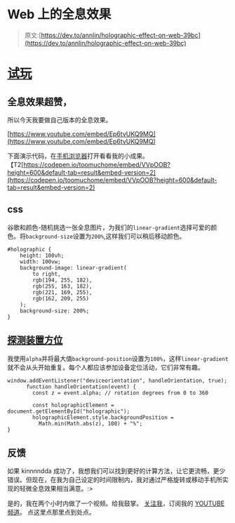 # Web 上的全息效果

> 原文:[https://dev.to/annlin/holographic-effect-on-web-39bc](https://dev.to/annlin/holographic-effect-on-web-39bc)

# [试玩](https://linxea.github.io/holographic-effect/)

## 全息效果超赞，

所以今天我要做自己版本的全息效果。

[https://www.youtube.com/embed/Ep6tvUKQ9MQ](https://www.youtube.com/embed/Ep6tvUKQ9MQ)

下面演示代码，在[手机浏览器](https://linxea.github.io/holographic-effect/)打开看看我的小成果。【T2[https://codepen.io/toomuchome/embed/VVpOOB?height=600&default-tab=result&embed-version=2](https://codepen.io/toomuchome/embed/VVpOOB?height=600&default-tab=result&embed-version=2)

## css

谷歌和颜色-随机挑选一张全息图片，为我们的`linear-gradient`选择可爱的颜色。将`background-size`设置为`200%`,这样我们可以稍后移动颜色。

```
#holographic {
    height: 100vh;
    width: 100vw;
    background-image: linear-gradient(
        to right,
        rgb(194, 255, 182),
        rgb(255, 163, 182),
        rgb(221, 169, 255),
        rgb(162, 209, 255)
    );
    background-size: 200%;
} 
```

## [探测装置方位](https://developer.mozilla.org/en-US/docs/Web/API/Detecting_device_orientation)

我使用`alpha`并将最大值`background-position`设置为`100%`，这样`linear-gradient`就不会从头开始重复。每个人都应该参加设备定位活动，它们非常有趣。

```
window.addEventListener("deviceorientation", handleOrientation, true);
      function handleOrientation(event) {
        const z = event.alpha; // rotation degrees from 0 to 360

        const holographicElement = document.getElementById("holographic");
        holographicElement.style.backgroundPosition =
          Math.min(Math.abs(z), 100) + "%";
} 
```

## 反馈

如果 kinnnndda 成功了，我想我们可以找到更好的计算方法，让它更流畅，更少错误。但现在，在我为自己设定的时间限制内，我对通过严格旋转或移动手机所实现的轻微全息效果相当满意。:>

是的，我在两个小时内做了一个视频。给我鼓掌。
[关注我](https://twitter.com/linxea_)，订阅我的 [YOUTUBE 频道](https://www.youtube.com/channel/UCA6sSSOlSJiQY2o10QF5KQw?view_as=subscriber)。
点这里点那里点到处点。